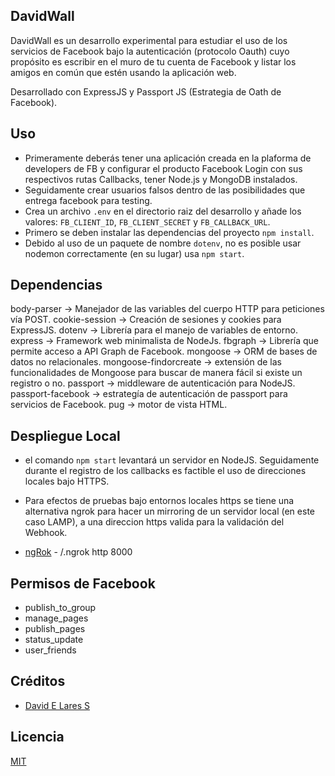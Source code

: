 ## DavidWall

 DavidWall es un desarrollo experimental para estudiar el uso de los servicios de Facebook bajo la autenticación (protocolo Oauth) cuyo propósito es escribir en el muro de tu cuenta de Facebook y listar los amigos en común que estén usando la aplicación web.

 Desarrollado con ExpressJS y Passport JS (Estrategia de Oath de Facebook).

## Uso

 - Primeramente deberás tener una aplicación creada en la plaforma de developers de FB y configurar el producto Facebook Login con sus respectivos rutas Callbacks, tener Node.js y MongoDB instalados.
 - Seguidamente crear usuarios falsos dentro de las posibilidades que entrega facebook para testing.
 - Crea un archivo `.env` en el directorio raiz del desarrollo y añade los valores: `FB_CLIENT_ID`, `FB_CLIENT_SECRET` y `FB_CALLBACK_URL`.
 - Primero se deben instalar las dependencias del proyecto `npm install`.
 - Debido al uso de un paquete de nombre `dotenv`, no es posible usar nodemon correctamente (en su lugar) usa `npm start`.

## Dependencias

  body-parser -> Manejador de las variables del cuerpo HTTP para peticiones vía POST.
  cookie-session -> Creación de sesiones y cookies para ExpressJS.
  dotenv -> Librería para el manejo de variables de entorno.
  express -> Framework web minimalista de NodeJs.
  fbgraph -> Librería que permite acceso a API Graph de Facebook.
  mongoose -> ORM de bases de datos no relacionales.
  mongoose-findorcreate -> extensión de las funcionalidades de Mongoose para buscar de manera fácil si existe un registro o no.
  passport -> middleware de autenticación para NodeJS.
  passport-facebook -> estrategía de autenticación de passport para servicios de Facebook.
  pug -> motor de vista HTML.

##  Despliegue Local

  - el comando `npm start` levantará un servidor en NodeJS. Seguidamente durante el registro de los callbacks es factible el uso de direcciones locales bajo HTTPS.

  - Para efectos de pruebas bajo entornos locales https se tiene una alternativa ngrok para hacer un mirroring
    de un servidor local (en este caso LAMP), a una direccion https valida para la validación del Webhook.

  - [ngRok](https://ngrok.com) - /.ngrok http 8000

## Permisos de Facebook

  - publish_to_group
  - manage_pages
  - publish_pages
  - status_update
  - user_friends

## Créditos
- [David E Lares S](https://twitter.com/@davidlares3)

## Licencia

[MIT](https://opensource.org/licenses/MIT)
